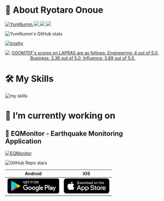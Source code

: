
# 👋 About Ryotaro Onoue

<p align="left">
  <a href="https://github.com/YumNumm/YumNumm/">
    <img src="https://komarev.com/ghpvc/?username=YumNumm&label=Profile+Views+(Since+Feb+2024)" alt="YumNumm" />
  </a>
  <a href="https://github.com/YumNumm">
    <img height="20" src="https://img.shields.io/github/followers/YumNumm?label=follow&logo=github&style=flat" />
  </a>
  <a href="http://qiita.com/YumNumm">
    <img height="20" src="https://qiita-badge.apiapi.app/s/YumNumm/posts.svg" />
  </a>
    <img height="20" src="https://qiita-badge.apiapi.app/s/YumNumm/contributions.svg" />
</p>

![YumNumm's GitHub stats](https://github-readme-stats.vercel.app/api?username=YumNumm&show=reviews,discussions_started,discussions_answered,prs_merged,prs_merged_percentage&show_icons=true&theme=transparent)

[![trophy](https://github-profile-trophy.vercel.app/?username=YumNumm&theme=onedark)](https://github.com/ryo-ma/github-profile-trophy)

<!--START_SECTION:lapras-card-->
<p align="center"><a href="https://lapras.com/public/O0OM7DF" target="_blank" rel="noopener noreferrer"><img alt="O0OM7DF's scores on LAPRAS are as follows: Engineering: 4 out of 5.0, Business: 3.36 out of 5.0, Influence: 3.89 out of 5.0." src="https://lapras-card-generator.vercel.app/api/svg?e=4&b=3.36&i=3.89&b1=%23020e27&b2=%230b6bba&i1=%23062366&i2=%231688bf&l=en" width="400" ></a></p>
<!--END_SECTION:lapras-card-->

# 🛠️ My Skills

<img alt="my skills" src="https://skillicons.dev/icons?theme=light&perline=8&i=flutter,dart,ts,js,firebase,cloudflare,workers,postgres,sqlite,linux,git,docker,markdown" />

# 🌱 I’m currently working on

## 📱 EQMonitor - Earthquake Monitoring Application

[![EQMonitor](https://private-user-images.githubusercontent.com/73390859/286968814-127f88f5-9e4f-40b5-a7f2-48efe0932c0c.jpeg?jwt=eyJhbGciOiJIUzI1NiIsInR5cCI6IkpXVCJ9.eyJpc3MiOiJnaXRodWIuY29tIiwiYXVkIjoicmF3LmdpdGh1YnVzZXJjb250ZW50LmNvbSIsImtleSI6ImtleTUiLCJleHAiOjE3MDgxODUwNTAsIm5iZiI6MTcwODE4NDc1MCwicGF0aCI6Ii83MzM5MDg1OS8yODY5Njg4MTQtMTI3Zjg4ZjUtOWU0Zi00MGI1LWE3ZjItNDhlZmUwOTMyYzBjLmpwZWc_WC1BbXotQWxnb3JpdGhtPUFXUzQtSE1BQy1TSEEyNTYmWC1BbXotQ3JlZGVudGlhbD1BS0lBVkNPRFlMU0E1M1BRSzRaQSUyRjIwMjQwMjE3JTJGdXMtZWFzdC0xJTJGczMlMkZhd3M0X3JlcXVlc3QmWC1BbXotRGF0ZT0yMDI0MDIxN1QxNTQ1NTBaJlgtQW16LUV4cGlyZXM9MzAwJlgtQW16LVNpZ25hdHVyZT04ZjlmNjgyNmEzY2I0N2Q5MWQzYjU5NzE0ZmIxZGFlYTk3NjY5OTk0N2RkZmZkNzZkOThlN2VhM2U1YjljNjMzJlgtQW16LVNpZ25lZEhlYWRlcnM9aG9zdCZhY3Rvcl9pZD0wJmtleV9pZD0wJnJlcG9faWQ9MCJ9.KOiRH3GN8dQgGyyxylGd3uM9aJ-hdIIXmuesbN9F9SE)](https://github.com/YumNumm/EQMonitor)

![GitHub Repo stars](https://img.shields.io/github/stars/YumNumm/EQMonitor)

| Android | iOS |
|:-:|:-:|
| [<img src="resources/img/google-play-badge.png" height="50">](https://play.google.com/store/apps/details?id=net.yumnumm.eqmonitor) |  [<img src="resources/img/appstore-badge.png" height="50">](https://apps.apple.com/ja/app/eqmonitor-%E5%9C%B0%E9%9C%87%E9%80%9F%E5%A0%B1/id6447546703) |

